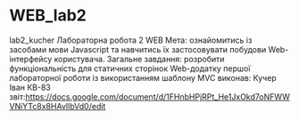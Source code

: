 # WEB_lab2
lab2_kucher
Лабораторна робота 2 WEB
Мета: ознайомитись із засобами мови Javascript та навчитись їх застосовувати побудови Web-інтерфейсу користувача.
Загальне завдання: розробити функціональність для статичних сторінок Web-додатку першої лабораторної роботи із використанням шаблону MVC
виконав: Кучер Іван КВ-83
звіт:https://docs.google.com/document/d/1FHnbHPjRPt_He1JxOkd7oNFWWVNiYTc8x8HAvIlbVd0/edit
